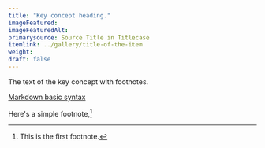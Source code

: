 ```yaml
---
title: "Key concept heading."
imageFeatured: 
imageFeaturedAlt:
primarysource: Source Title in Titlecase
itemlink: ../gallery/title-of-the-item
weight: 
draft: false
---
```


The text of the key concept with footnotes.

[Markdown basic syntax](https://www.markdownguide.org/basic-syntax/)

Here's a simple footnote,[^1]

[^1]: This is the first footnote.
